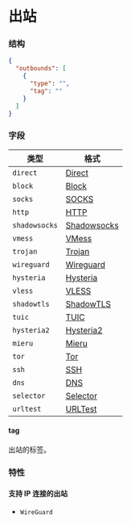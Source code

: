 # 出站

### 结构

```json
{
  "outbounds": [
    {
      "type": "",
      "tag": ""
    }
  ]
}
```

### 字段

| 类型             | 格式                             |
|----------------|--------------------------------|
| `direct`       | [Direct](./direct/)             |
| `block`        | [Block](./block/)               |
| `socks`        | [SOCKS](./socks/)               |
| `http`         | [HTTP](./http/)                 |
| `shadowsocks`  | [Shadowsocks](./shadowsocks/)   |
| `vmess`        | [VMess](./vmess/)               |
| `trojan`       | [Trojan](./trojan/)             |
| `wireguard`    | [Wireguard](./wireguard/)       |
| `hysteria`     | [Hysteria](./hysteria/)         |
| `vless`        | [VLESS](./vless/)               |
| `shadowtls`    | [ShadowTLS](./shadowtls/)       |
| `tuic`         | [TUIC](./tuic/)                 |
| `hysteria2`    | [Hysteria2](./hysteria2/)       |
| `mieru`        | [Mieru](./mieru/)               |
| `tor`          | [Tor](./tor/)                   |
| `ssh`          | [SSH](./ssh/)                   |
| `dns`          | [DNS](./dns/)                   |
| `selector`     | [Selector](./selector/)         |
| `urltest`      | [URLTest](./urltest/)           |

#### tag

出站的标签。

### 特性

#### 支持 IP 连接的出站

* `WireGuard`
